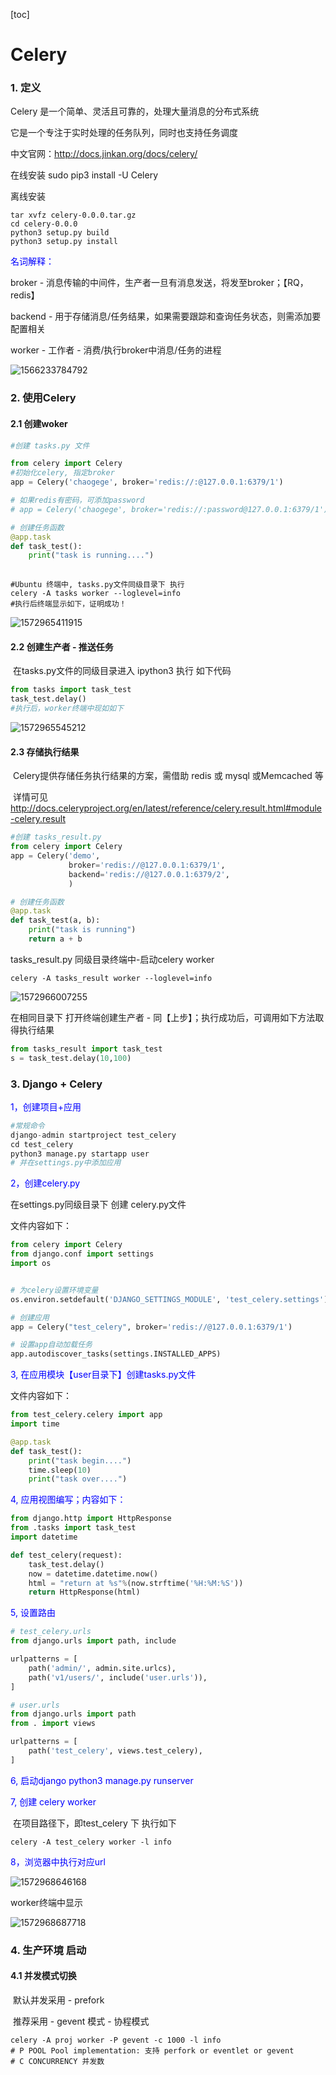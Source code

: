 [toc]

# Celery

### 1. 定义

Celery 是一个简单、灵活且可靠的，处理大量消息的分布式系统

它是一个专注于实时处理的任务队列，同时也支持任务调度

中文官网：http://docs.jinkan.org/docs/celery/

在线安装  sudo pip3 install -U Celery

离线安装

```shell
tar xvfz celery-0.0.0.tar.gz
cd celery-0.0.0
python3 setup.py build
python3 setup.py install
```

<font color=blue>名词解释：</font>

broker - 消息传输的中间件，生产者一旦有消息发送，将发至broker；【RQ，redis】

backend -   用于存储消息/任务结果，如果需要跟踪和查询任务状态，则需添加要配置相关

worker - 工作者 - 消费/执行broker中消息/任务的进程

![1566233784792](images\1566233784792.png)



### 2. 使用Celery

#### 	2.1 创建woker

```python
#创建 tasks.py 文件

from celery import Celery
#初始化celery, 指定broker
app = Celery('chaogege', broker='redis://:@127.0.0.1:6379/1')

# 如果redis有密码，可添加password
# app = Celery('chaogege', broker='redis://:password@127.0.0.1:6379/1')

# 创建任务函数
@app.task
def task_test():
    print("task is running....") 
    
```

```shell
#Ubuntu 终端中, tasks.py文件同级目录下 执行
celery -A tasks worker --loglevel=info
#执行后终端显示如下，证明成功！
```

![1572965411915](images\1572965411915.png)

#### 	2.2 创建生产者 - 推送任务

​	在tasks.py文件的同级目录进入 ipython3 执行 如下代码

```python
from tasks import task_test
task_test.delay()
#执行后，worker终端中现如如下
```

![1572965545212](images\1572965545212.png)

#### 	2.3 存储执行结果

​	Celery提供存储任务执行结果的方案，需借助 redis 或 mysql  或Memcached 等

​	详情可见  http://docs.celeryproject.org/en/latest/reference/celery.result.html#module-celery.result

```python
#创建 tasks_result.py
from celery import Celery
app = Celery('demo',
             broker='redis://@127.0.0.1:6379/1',
             backend='redis://@127.0.0.1:6379/2',
             )

# 创建任务函数
@app.task
def task_test(a, b):
    print("task is running")
    return a + b
```

tasks_result.py 同级目录终端中-启动celery worker 

```shell
celery -A tasks_result worker --loglevel=info
```

![1572966007255](images\1572966007255.png)

在相同目录下 打开终端创建生产者 - 同【上步】；执行成功后，可调用如下方法取得执行结果

```python
from tasks_result import task_test
s = task_test.delay(10,100)
```

### 3. Django + Celery

<font color=blue>1，创建项目+应用</font>

```python
#常规命令
django-admin startproject test_celery
cd test_celery
python3 manage.py startapp user
# 并在settings.py中添加应用
```

<font color=blue>2，创建celery.py</font>

在settings.py同级目录下 创建 celery.py文件

文件内容如下：

```python
from celery import Celery
from django.conf import settings
import os


# 为celery设置环境变量
os.environ.setdefault('DJANGO_SETTINGS_MODULE', 'test_celery.settings')

# 创建应用
app = Celery("test_celery", broker='redis://@127.0.0.1:6379/1')

# 设置app自动加载任务
app.autodiscover_tasks(settings.INSTALLED_APPS)
```

<font color=blue>3,  在应用模块【user目录下】创建tasks.py文件</font>

文件内容如下：

```python
from test_celery.celery import app
import time

@app.task
def task_test():
    print("task begin....")
    time.sleep(10)
    print("task over....")
```

<font color=blue>4,  应用视图编写；内容如下：</font>

```python
from django.http import HttpResponse
from .tasks import task_test
import datetime

def test_celery(request):
    task_test.delay()
	now = datetime.datetime.now()
    html = "return at %s"%(now.strftime('%H:%M:%S'))
    return HttpResponse(html)
```

<font color=blue>5,  设置路由</font>

```python
# test_celery.urls
from django.urls import path, include

urlpatterns = [
    path('admin/', admin.site.urlcs),
    path('v1/users/', include('user.urls')),
]

# user.urls
from django.urls import path
from . import views

urlpatterns = [
    path('test_celery', views.test_celery),
]
```

<font color=blue>6,  启动django   python3 manage.py runserver</font>

<font color=blue>7,  创建 celery worker</font>

​	在项目路径下，即test_celery 下  执行如下

```
celery -A test_celery worker -l info
```

<font color=blue>8，浏览器中执行对应url</font>

![1572968646168](images\1572968646168.png)

worker终端中显示

![1572968687718](images\1572968687718.png)



### 4. 生产环境 启动

#### 	4.1 并发模式切换

​		默认并发采用  - prefork

​		推荐采用 - gevent 模式 - 协程模式 

  ```shell
celery -A proj worker -P gevent -c 1000 -l info
# P POOL Pool implementation: 支持 perfork or eventlet or gevent
# C CONCURRENCY 并发数
  ```





